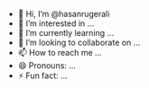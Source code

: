- 👋 Hi, I’m @hasanrugerali
- 👀 I’m interested in ...
- 🌱 I’m currently learning ...
- 💞️ I’m looking to collaborate on ...
- 📫 How to reach me ...
- 😄 Pronouns: ...
- ⚡ Fun fact: ...

<!---
hasanrugerali/hasanrugerali is a ✨ special ✨ repository because its `README.md` (this file) appears on your GitHub profile.
You can click the Preview link to take a look at your changes.
--->
